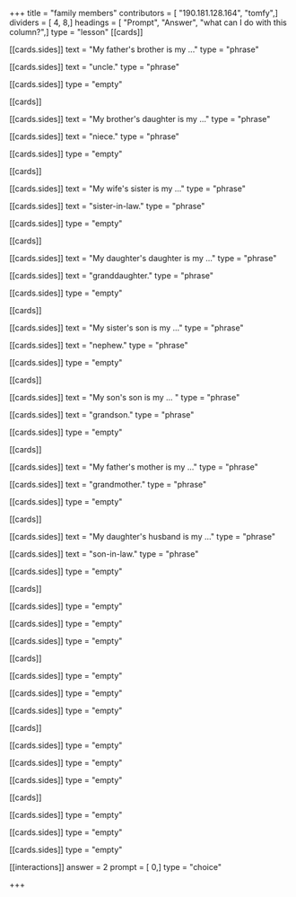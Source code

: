+++
title = "family members"
contributors = [ "190.181.128.164", "tomfy",]
dividers = [ 4, 8,]
headings = [ "Prompt", "Answer", "what can I do with this column?",]
type = "lesson"
[[cards]]

[[cards.sides]]
text = "My father's brother is my ..."
type = "phrase"

[[cards.sides]]
text = "uncle."
type = "phrase"

[[cards.sides]]
type = "empty"

[[cards]]

[[cards.sides]]
text = "My brother's daughter is my ..."
type = "phrase"

[[cards.sides]]
text = "niece."
type = "phrase"

[[cards.sides]]
type = "empty"

[[cards]]

[[cards.sides]]
text = "My wife's sister is my ..."
type = "phrase"

[[cards.sides]]
text = "sister-in-law."
type = "phrase"

[[cards.sides]]
type = "empty"

[[cards]]

[[cards.sides]]
text = "My daughter's daughter is my ..."
type = "phrase"

[[cards.sides]]
text = "granddaughter."
type = "phrase"

[[cards.sides]]
type = "empty"

[[cards]]

[[cards.sides]]
text = "My sister's son is my ..."
type = "phrase"

[[cards.sides]]
text = "nephew."
type = "phrase"

[[cards.sides]]
type = "empty"

[[cards]]

[[cards.sides]]
text = "My son's son is my ... "
type = "phrase"

[[cards.sides]]
text = "grandson."
type = "phrase"

[[cards.sides]]
type = "empty"

[[cards]]

[[cards.sides]]
text = "My father's mother is my ..."
type = "phrase"

[[cards.sides]]
text = "grandmother."
type = "phrase"

[[cards.sides]]
type = "empty"

[[cards]]

[[cards.sides]]
text = "My daughter's husband is my ..."
type = "phrase"

[[cards.sides]]
text = "son-in-law."
type = "phrase"

[[cards.sides]]
type = "empty"

[[cards]]

[[cards.sides]]
type = "empty"

[[cards.sides]]
type = "empty"

[[cards.sides]]
type = "empty"

[[cards]]

[[cards.sides]]
type = "empty"

[[cards.sides]]
type = "empty"

[[cards.sides]]
type = "empty"

[[cards]]

[[cards.sides]]
type = "empty"

[[cards.sides]]
type = "empty"

[[cards.sides]]
type = "empty"

[[cards]]

[[cards.sides]]
type = "empty"

[[cards.sides]]
type = "empty"

[[cards.sides]]
type = "empty"

[[interactions]]
answer = 2
prompt = [ 0,]
type = "choice"

+++
